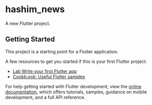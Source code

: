 # hashim_news

A new Flutter project.

## Getting Started

This project is a starting point for a Flutter application.

A few resources to get you started if this is your first Flutter project:

- [Lab Write your first Flutter app](https://docs.flutter.dev/get-started/codelab)
- [Cookb:ook: Useful Flutter samples](https://docs.flutter.dev/cookbook)

For help getting started with Flutter development, view the
[online documentation](https://docs.flutter.dev/), which offers tutorials,
samples, guidance on mobile development, and a full API reference.
